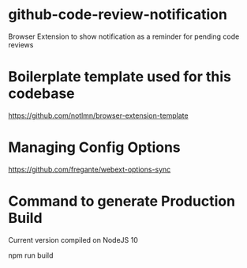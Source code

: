 # github-code-review-notification
Browser Extension to show notification as a reminder for pending code reviews


# Boilerplate template used for this codebase
https://github.com/notlmn/browser-extension-template


# Managing Config Options
https://github.com/fregante/webext-options-sync


# Command to generate Production Build
Current version compiled on NodeJS 10

npm run build

